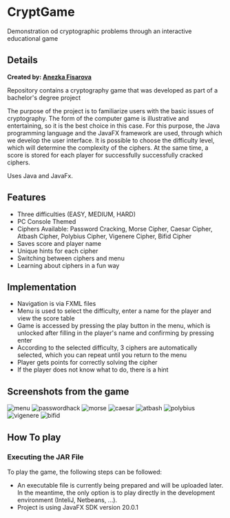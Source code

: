 
# CryptGame
Demonstration od cryptographic problems through an interactive educational game

## Details
**Created by:
[Anezka Fisarova](https://github.com/xfisar02)**

Repository contains a cryptography game that was developed as part of a bachelor's degree project

The purpose of the project is to familiarize users with the basic issues of cryptography. The form of the computer game is illustrative and entertaining, so it is the best choice in this case. For this purpose, the Java programming language and the JavaFX framework are used, through which we develop the user interface. It is possible to choose the difficulty level, which will determine the complexity of the ciphers. At the same time, a score is stored for each player for successfully successfully cracked ciphers.

Uses Java and JavaFx.

## Features
- Three difficulties (EASY, MEDIUM, HARD)
- PC Console Themed
- Ciphers Available: Password Cracking, Morse Cipher, Caesar Cipher, Atbash Cipher, Polybius Cipher, Vigenere Cipher, Bifid Cipher
- Saves score and player name
- Unique hints for each cipher
- Switching between ciphers and menu
- Learning about ciphers in a fun way

## Implementation
- Navigation is via FXML files
- Menu is used to select the difficulty, enter a name for the player and view the score table
- Game is accessed by pressing the play button in the menu, which is unlocked after filling in the player's name and confirming by pressing enter
- According to the selected difficulty, 3 ciphers are automatically selected, which you can repeat until you return to the menu
- Player gets points for correctly solving the cipher
- If the player does not know what to do, there is a hint

## Screenshots from the game
![menu](https://github.com/xfisar02/CryptGame/blob/main/GameScreenshots/menuDesign.PNG)
![passwordhack](https://github.com/xfisar02/CryptGame/blob/main/GameScreenshots/PasswdCrackGame.png)
![morse](https://github.com/xfisar02/CryptGame/blob/main/GameScreenshots/MorseGame.png)
![caesar](https://github.com/xfisar02/CryptGame/blob/main/GameScreenshots/CaesarGame.png)
![atbash](https://github.com/xfisar02/CryptGame/blob/main/GameScreenshots/AtbashGame.png)
![polybius](https://github.com/xfisar02/CryptGame/blob/main/GameScreenshots/PolybiusGame.png)
![vigenere](https://github.com/xfisar02/CryptGame/blob/main/GameScreenshots/VigenereGame.png)
![bifid](https://github.com/xfisar02/CryptGame/blob/main/GameScreenshots/BifidGame.png)

## How To play
### Executing the JAR File
To play the game, the following steps can be followed:
- An executable file is currently being prepared and will be uploaded later. In the meantime, the only option is to play directly in the development environment (InteliJ, Netbeans, ...). 
- Project is using JavaFX SDK version 20.0.1
